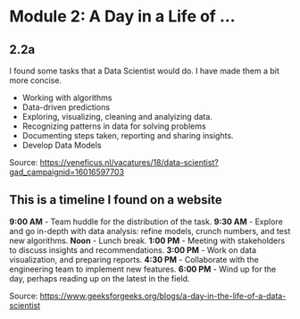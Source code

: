 # Module 2: A Day in a Life of …

## 2.2a

I found some tasks that a Data Scientist would do. I have made them a bit more concise. 

- Working with algorithms
- Data-driven predictions
- Exploring, visualizing, cleaning and analyizing data. 
- Recognizing patterns in data for solving problems 
- Documenting steps taken, reporting and sharing insights. 
- Develop Data Models

Source: https://veneficus.nl/vacatures/18/data-scientist?gad_campaignid=16016597703

## This is a timeline I found on a website

**9:00 AM** - Team huddle for the distribution of the task.
**9:30 AM** - Explore and go in-depth with data analysis: refine models, crunch numbers, and test new algorithms.
**Noon** - Lunch break.
**1:00 PM** - Meeting with stakeholders to discuss insights and recommendations.
**3:00 PM** - Work on data visualization, and preparing reports.
**4:30 PM** - Collaborate with the engineering team to implement new features.
**6:00 PM** - Wind up for the day, perhaps reading up on the latest in the field.

Source: https://www.geeksforgeeks.org/blogs/a-day-in-the-life-of-a-data-scientist